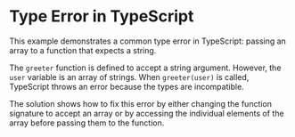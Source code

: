 # Type Error in TypeScript
This example demonstrates a common type error in TypeScript: passing an array to a function that expects a string.

The `greeter` function is defined to accept a string argument. However, the `user` variable is an array of strings. When `greeter(user)` is called, TypeScript throws an error because the types are incompatible.

The solution shows how to fix this error by either changing the function signature to accept an array or by accessing the individual elements of the array before passing them to the function.